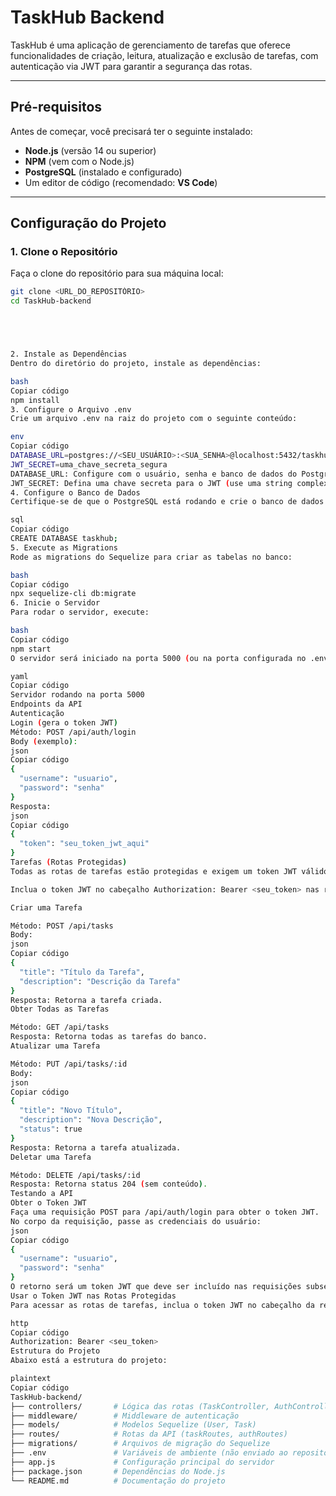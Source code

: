 # TaskHub Backend

TaskHub é uma aplicação de gerenciamento de tarefas que oferece funcionalidades de criação, leitura, atualização e exclusão de tarefas, com autenticação via JWT para garantir a segurança das rotas.

---

## **Pré-requisitos**

Antes de começar, você precisará ter o seguinte instalado:

- **Node.js** (versão 14 ou superior)
- **NPM** (vem com o Node.js)
- **PostgreSQL** (instalado e configurado)
- Um editor de código (recomendado: **VS Code**)

---

## **Configuração do Projeto**

### 1. Clone o Repositório
Faça o clone do repositório para sua máquina local:

```bash
git clone <URL_DO_REPOSITÓRIO>
cd TaskHub-backend





2. Instale as Dependências
Dentro do diretório do projeto, instale as dependências:

bash
Copiar código
npm install
3. Configure o Arquivo .env
Crie um arquivo .env na raiz do projeto com o seguinte conteúdo:

env
Copiar código
DATABASE_URL=postgres://<SEU_USUÁRIO>:<SUA_SENHA>@localhost:5432/taskhub
JWT_SECRET=uma_chave_secreta_segura
DATABASE_URL: Configure com o usuário, senha e banco de dados do PostgreSQL.
JWT_SECRET: Defina uma chave secreta para o JWT (use uma string complexa para segurança).
4. Configure o Banco de Dados
Certifique-se de que o PostgreSQL está rodando e crie o banco de dados:

sql
Copiar código
CREATE DATABASE taskhub;
5. Execute as Migrations
Rode as migrations do Sequelize para criar as tabelas no banco:

bash
Copiar código
npx sequelize-cli db:migrate
6. Inicie o Servidor
Para rodar o servidor, execute:

bash
Copiar código
npm start
O servidor será iniciado na porta 5000 (ou na porta configurada no .env), e você verá a seguinte mensagem no console:

yaml
Copiar código
Servidor rodando na porta 5000
Endpoints da API
Autenticação
Login (gera o token JWT)
Método: POST /api/auth/login
Body (exemplo):
json
Copiar código
{
  "username": "usuario",
  "password": "senha"
}
Resposta:
json
Copiar código
{
  "token": "seu_token_jwt_aqui"
}
Tarefas (Rotas Protegidas)
Todas as rotas de tarefas estão protegidas e exigem um token JWT válido. Para obter o token, use a rota de login (/api/auth/login).

Inclua o token JWT no cabeçalho Authorization: Bearer <seu_token> nas requisições.

Criar uma Tarefa

Método: POST /api/tasks
Body:
json
Copiar código
{
  "title": "Título da Tarefa",
  "description": "Descrição da Tarefa"
}
Resposta: Retorna a tarefa criada.
Obter Todas as Tarefas

Método: GET /api/tasks
Resposta: Retorna todas as tarefas do banco.
Atualizar uma Tarefa

Método: PUT /api/tasks/:id
Body:
json
Copiar código
{
  "title": "Novo Título",
  "description": "Nova Descrição",
  "status": true
}
Resposta: Retorna a tarefa atualizada.
Deletar uma Tarefa

Método: DELETE /api/tasks/:id
Resposta: Retorna status 204 (sem conteúdo).
Testando a API
Obter o Token JWT
Faça uma requisição POST para /api/auth/login para obter o token JWT.
No corpo da requisição, passe as credenciais do usuário:
json
Copiar código
{
  "username": "usuario",
  "password": "senha"
}
O retorno será um token JWT que deve ser incluído nas requisições subsequentes.
Usar o Token JWT nas Rotas Protegidas
Para acessar as rotas de tarefas, inclua o token JWT no cabeçalho da requisição:

http
Copiar código
Authorization: Bearer <seu_token>
Estrutura do Projeto
Abaixo está a estrutura do projeto:

plaintext
Copiar código
TaskHub-backend/
├── controllers/       # Lógica das rotas (TaskController, AuthController)
├── middleware/        # Middleware de autenticação
├── models/            # Modelos Sequelize (User, Task)
├── routes/            # Rotas da API (taskRoutes, authRoutes)
├── migrations/        # Arquivos de migração do Sequelize
├── .env               # Variáveis de ambiente (não enviado ao repositório)
├── app.js             # Configuração principal do servidor
├── package.json       # Dependências do Node.js
└── README.md          # Documentação do projeto
